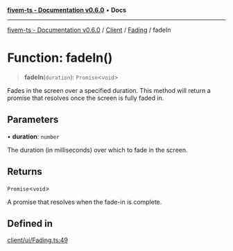 [**fivem-ts - Documentation v0.6.0**](../../../../../README.md) • **Docs**

***

[fivem-ts - Documentation v0.6.0](../../../../../README.md) / [Client](../../../README.md) / [Fading](../README.md) / fadeIn

# Function: fadeIn()

> **fadeIn**(`duration`): `Promise`\<`void`\>

Fades in the screen over a specified duration.
This method will return a promise that resolves once the screen is fully faded in.

## Parameters

• **duration**: `number`

The duration (in milliseconds) over which to fade in the screen.

## Returns

`Promise`\<`void`\>

A promise that resolves when the fade-in is complete.

## Defined in

[client/ui/Fading.ts:49](https://github.com/Purpose-Dev/fivem-ts/blob/main/src/client/ui/Fading.ts#L49)
